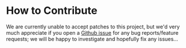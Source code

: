 # How to Contribute

We are currently unable to accept patches to this project, but we'd very much
appreciate if you open a [Github issue](https://github.com/google/pik/issues)
for any bug reports/feature requests; we will be happy to investigate and
hopefully fix any issues...
